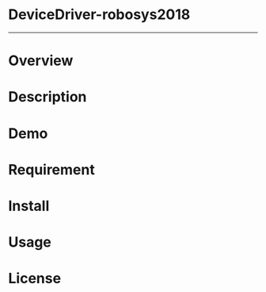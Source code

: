 # DeviceDriver-robosys2018
***

# Overview

# Description

# Demo

# Requirement

# Install

# Usage

# License
